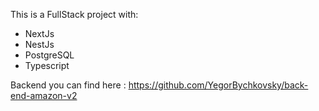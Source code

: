 This is a FullStack project with: 

- NextJs
- NestJs
- PostgreSQL
- Typescript

Backend you can find here : https://github.com/YegorBychkovsky/back-end-amazon-v2
